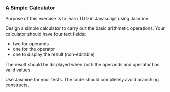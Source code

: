 ### A Simple Calculator

Purpose of this exercise is to learn TDD in Javascript using Jasmine. 

Design a simple calculator to carry out the basic arithmetic operations. Your calculator should have four text fields:
* two for operands
* one for the operator
* one to display the result (non-editable)

The result should be displayed when both the operands and operator has valid values.

Use Jasmine for your tests. The code should completely avoid branching constructs.